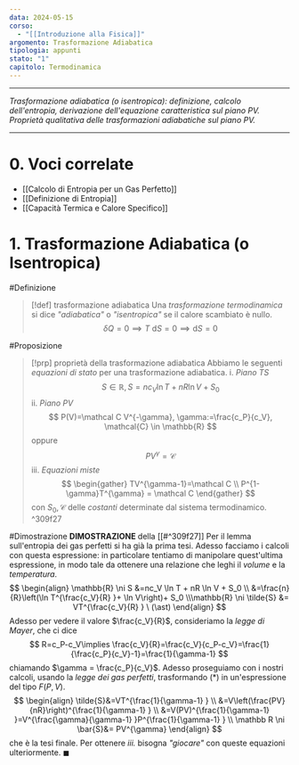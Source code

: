```yaml
---
data: 2024-05-15
corso:
  - "[[Introduzione alla Fisica]]"
argomento: Trasformazione Adiabatica
tipologia: appunti
stato: "1"
capitolo: Termodinamica
---
```

- - -
*Trasformazione adiabatica (o isentropica): definizione, calcolo dell'entropia, derivazione dell'equazione caratteristica sul piano PV. Proprietà qualitativa delle trasformazioni adiabatiche sul piano PV.*
- - -
# 0. Voci correlate
- [[Calcolo di Entropia per un Gas Perfetto]]
- [[Definizione di Entropia]]
- [[Capacità Termica e Calore Specifico]]
# 1. Trasformazione Adiabatica (o Isentropica)
#Definizione 
> [!def] trasformazione adiabatica
> Una *trasformazione termodinamica* si dice *"adiabatica"* o *"isentropica"* se il calore scambiato è nullo.
> $$
> \delta Q = 0 \implies T \ \text{d}S=0 \implies \text{d}S=0
> $$

#Proposizione 
> [!prp] proprietà della trasformazione adiabatica
> Abbiamo le seguenti *equazioni di stato* per una trasformazione adiabatica.
> i. *Piano TS*
> $$
> S \in \mathbb{R}, S=n c_V \ln T + nR \ln V + S_0
> $$
> ii. *Piano PV*
> $$
> P(V)=\mathcal C V^{-\gamma}, \gamma:=\frac{c_P}{c_V}, \mathcal{C} \in \mathbb{R}
> $$
> oppure
> $$
> PV^{\gamma}=\mathcal C
> $$
> iii. *Equazioni miste*
> $$
> \begin{gather}
> TV^{\gamma-1}=\mathcal C \\ P^{1-\gamma}T^{\gamma} = \mathcal C
> \end{gather}
> $$
> con $S_0, \mathcal{C}$ delle *costanti* determinate dal sistema termodinamico.
^309f27

#Dimostrazione 
**DIMOSTRAZIONE** della [[#^309f27]]
Per il lemma sull'entropia dei gas perfetti si ha già la prima tesi. Adesso facciamo i calcoli con questa espressione: in particolare tentiamo di manipolare quest'ultima espressione, in modo tale da ottenere una relazione che leghi il *volume* e la *temperatura*.
$$
\begin{align}
\mathbb{R} \ni S &=nc_V \ln T + nR \ln V + S_0 \\
&=\frac{n}{R}\left(\ln T^{\frac{c_V}{R} }+ \ln V\right)+ S_0 \\\mathbb{R} \ni \tilde{S} &= VT^{\frac{c_V}{R} } \ (\ast)
\end{align}
$$
Adesso per vedere il valore $\frac{c_V}{R}$, consideriamo la *legge di Mayer*, che ci dice
$$
R=c_P-c_V\implies \frac{c_V}{R}=\frac{c_V}{c_P-c_V}=\frac{1}{\frac{c_P}{c_V}-1}=\frac{1}{\gamma-1}
$$
chiamando $\gamma = \frac{c_P}{c_V}$. Adesso proseguiamo con i nostri calcoli, usando la *legge dei gas perfetti*, trasformando $(\ast)$ in un'espressione del tipo $F(P,V)$.
$$
\begin{align}
\tilde{S}&=VT^{\frac{1}{\gamma-1} } \\ &=V\left(\frac{PV}{nR}\right)^{\frac{1}{\gamma-1} } 
\\
&=V(PV)^{\frac{1}{\gamma-1} }=V^{\frac{\gamma}{\gamma-1} }P^{\frac{1}{\gamma-1} } \\
\mathbb R \ni \bar{S}&= PV^{\gamma}
\end{align}
$$
che è la tesi finale. Per ottenere *iii.* bisogna *"giocare"* con queste equazioni ulteriormente. $\blacksquare$

